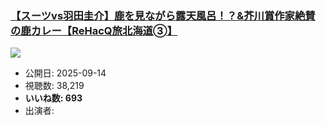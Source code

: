 ### [【スーツvs羽田圭介】鹿を見ながら露天風呂！？&芥川賞作家絶賛の鹿カレー【ReHacQ旅北海道➂】](https://www.youtube.com/watch?v=mM5ICKbB13w)
[![](https://img.youtube.com/vi/mM5ICKbB13w/sddefault.jpg)](https://www.youtube.com/watch?v=mM5ICKbB13w)
-   公開日: 2025-09-14
-   視聴数: 38,219
-   **いいね数: 693**
-   出演者: 
